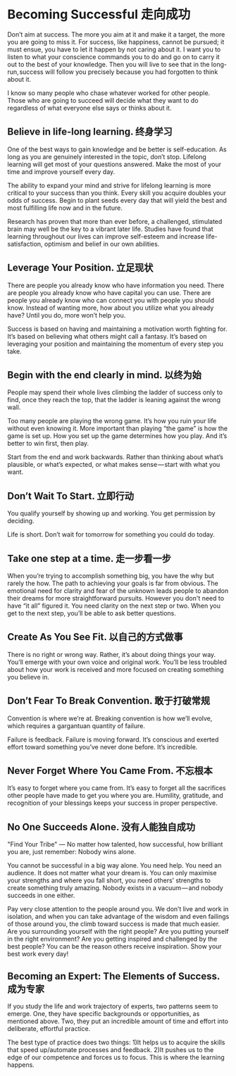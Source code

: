 # Becoming Successful 走向成功

Don’t aim at success. The more you aim at it and make it a target, the more you are going to miss it.
For success, like happiness, cannot be pursued; it must ensue, you have to let it happen by not caring about it.
I want you to listen to what your conscience commands you to do and go on to carry it out to the best of your knowledge.
Then you will live to see that in the long-run, success will follow you precisely because you had forgotten to think about it.

I know so many people who chase whatever worked for other people.
Those who are going to succeed will decide what they want to do regardless of what everyone else says or thinks about it.

## Believe in life-long learning. 终身学习
One of the best ways to gain knowledge and be better is self-education.
As long as you are genuinely interested in the topic, don’t stop.
Lifelong learning will get most of your questions answered.
Make the most of your time and improve yourself every day.

The ability to expand your mind and strive for lifelong learning is more critical to your success than you think.
Every skill you acquire doubles your odds of success. 
Begin to plant seeds every day that will yield the best and most fulfilling life now and in the future.

Research has proven that more than ever before, a challenged, stimulated brain may well be the key to a vibrant later life.
Studies have found that learning throughout our lives can improve self-esteem and increase life-satisfaction, optimism and belief in our own abilities.

## Leverage Your Position. 立足现状
There are people you already know who have information you need.
There are people you already know who have capital you can use.
There are people you already know who can connect you with people you should know.
Instead of wanting more, how about you utilize what you already have? Until you do, more won’t help you.

Success is based on having and maintaining a motivation worth fighting for.
It’s based on believing what others might call a fantasy.
It’s based on leveraging your position and maintaining the momentum of every step you take.

## Begin with the end clearly in mind. 以终为始
People may spend their whole lives climbing the ladder of success only to find, once they reach the top, that the ladder is leaning against the wrong wall.

Too many people are playing the wrong game. It’s how you ruin your life without even knowing it.
More important than playing “the game” is how the game is set up. How you set up the game determines how you play. And it’s better to win first, then play.

Start from the end and work backwards. Rather than thinking about what’s plausible, or what’s expected, or what makes sense — start with what you want.

## Don’t Wait To Start. 立即行动
You qualify yourself by showing up and working. You get permission by deciding.

Life is short. Don’t wait for tomorrow for something you could do today.

## Take one step at a time. 走一步看一步
When you’re trying to accomplish something big, you have the why but rarely the how. The path to achieving your goals is far from obvious.
The emotional need for clarity and fear of the unknown leads people to abandon their dreams for more straightforward pursuits.
However you don't need to have “it all” figured it. You need clarity on the next step or two.
When you get to the next step, you’ll be able to ask better questions.

## Create As You See Fit. 以自己的方式做事
There is no right or wrong way. Rather, it’s about doing things your way.
You’ll emerge with your own voice and original work. You’ll be less troubled about how your work is received and more focused on creating something you believe in.

## Don’t Fear To Break Convention. 敢于打破常规
Convention is where we’re at. Breaking convention is how we’ll evolve, which requires a gargantuan quantity of failure.

Failure is feedback. Failure is moving forward. It’s conscious and exerted effort toward something you’ve never done before. It’s incredible.

## Never Forget Where You Came From. 不忘根本
It’s easy to forget where you came from.
It’s easy to forget all the sacrifices other people have made to get you where you are.
Humility, gratitude, and recognition of your blessings keeps your success in proper perspective.

## No One Succeeds Alone. 没有人能独自成功
"Find Your Tribe" — No matter how talented, how successful, how brilliant you are, just remember: Nobody wins alone.

You cannot be successful in a big way alone. You need help. You need an audience. It does not matter what your dream is.
You can only maximise your strengths and where you fall short, you need others’ strengths to create something truly amazing.
Nobody exists in a vacuum — and nobody succeeds in one either.

Pay very close attention to the people around you.
We don’t live and work in isolation, and when you can take advantage of the wisdom and even failings of those around you, the climb toward success is made that much easier.
Are you surrounding yourself with the right people? Are you putting yourself in the right environment? Are you getting inspired and challenged by the best people?
You can be the reason others receive inspiration. Show your best work every day!

## Becoming an Expert: The Elements of Success. 成为专家
If you study the life and work trajectory of experts, two patterns seem to emerge.
One, they have specific backgrounds or opportunities, as mentioned above. Two, they put an incredible amount of time and effort into deliberate, effortful practice.

The best type of practice does two things:
1)It helps us to acquire the skills that speed up/automate processes and feedback.
2)It pushes us to the edge of our competence and forces us to focus. This is where the learning happens.